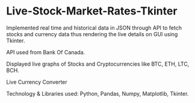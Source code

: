 # Live-Stock-Market-Rates-Tkinter
Implemented real time and historical data in JSON through API to fetch stocks and currency data thus rendering the live details on GUI using Tkinter.

API used from Bank Of Canada.

Displayed live graphs of Stocks and Cryptocurrencies like BTC, ETH, LTC, BCH.

Live Currency Converter

Technology & Libraries used: Python, Pandas, Numpy, Matplotlib, Tkinter.
